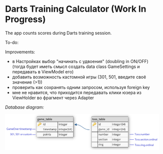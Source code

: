 # Darts Training Calculator (Work In Progress)

The app counts scores during Darts training session.

To-do:

Improvements:
- в Настройках выбор "начинать с удвоения" (doubling in ON/OFF) (тогда будет иметь смысл создать data class GameSettings и передавать в ViewModel его)
- добавить возможность кастомной игры (301, 501, введите своё значение (>1))
- проверить как сохранять одним запросом, используя foreign key
- мне не нравится, что приходится передавать клики юзера из ViewHolder во фрагмент через Adapter

*Database diagram:*

<img src="docs/dtc_database_diagram.png" width="800"/>
